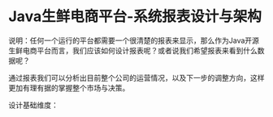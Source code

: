 # Java生鲜电商平台-系统报表设计与架构

说明：任何一个运行的平台都需要一个很清楚的报表来显示，那么作为Java开源生鲜电商平台而言，我们应该如何设计报表呢？或者说我们希望报表来看到什么数据呢？

通过报表我们可以分析出目前整个公司的运营情况，以及下一步的调整方向，这样更加有理有据的掌握整个市场与决策。

设计基础维度：